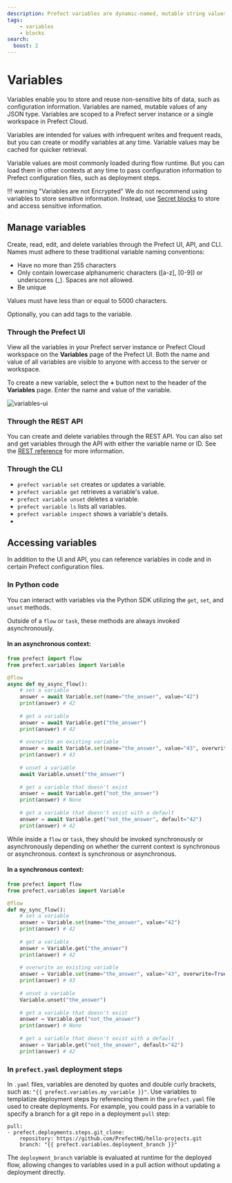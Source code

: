 ```yaml
---
description: Prefect variables are dynamic-named, mutable string values, much like environment variables.
tags:
    - variables
    - blocks
search:
  boost: 2
---
```


# Variables

Variables enable you to store and reuse non-sensitive bits of data, such as configuration information. Variables are named, mutable values of any JSON type. Variables are scoped to a Prefect server instance or a single workspace in Prefect Cloud.

Variables are intended for values with infrequent writes and frequent reads, but you can create or modify variables at any time. Variable values may be cached for quicker retrieval.

Variable values are most commonly loaded during flow runtime. But you can load them in other contexts at any time to pass configuration information to Prefect configuration files, such as deployment steps.

!!! warning "Variables are not Encrypted"
    We do not recommend using variables to store sensitive information. Instead, use [Secret blocks](https://docs.prefect.io/concepts/blocks/#prefect-built-in-blocks) to store and access sensitive information.

## Manage variables

Create, read, edit, and delete variables through the Prefect UI, API, and CLI. Names must adhere to these traditional variable naming conventions:

- Have no more than 255 characters
- Only contain lowercase alphanumeric characters ([a-z], [0-9]) or underscores (_). Spaces are not allowed.
- Be unique

Values must have less than or equal to 5000 characters.

Optionally, you can add tags to the variable.

### Through the Prefect UI

View all the variables in your Prefect server instance or Prefect Cloud workspace on the **Variables** page of the Prefect UI. Both the name and value of all variables are visible to anyone with access to the server or workspace.

To create a new variable, select the **+** button next to the header of the **Variables** page. Enter the name and value of the variable.

![variables-ui](/img/ui/variables-ui.png)

### Through the REST API

You can create and delete variables through the REST API. You can also set and get variables through the API with either the variable name or ID. See the [REST reference](https://app.prefect.cloud/api/docs#tag/Variables) for more information.

### Through the CLI

- `prefect variable set` creates or updates a variable.
- `prefect variable get` retrieves a variable's value.
- `prefect variable unset` deletes a variable.
- `prefect variable ls` lists all variables.
- `prefect variable inspect` shows a variable's details.
- 
## Accessing variables

In addition to the UI and API, you can reference variables in code and in certain Prefect configuration files.

### In Python code

You can interact with variables via the Python SDK utilizing the `get`, `set`, and `unset` methods. 

Outside of a `flow` or `task`, these methods are always invoked asynchronously.

#### In an asynchronous context:
```python
from prefect import flow
from prefect.variables import Variable

@flow
async def my_async_flow():
    # set a variable
    answer = await Variable.set(name="the_answer", value="42")
    print(answer) # 42
    
    # get a variable
    answer = await Variable.get("the_answer")
    print(answer) # 42
    
    # overwrite an existing variable
    answer = await Variable.set(name="the_answer", value="43", overwrite=True)
    print(answer) # 43
    
    # unset a variable
    await Variable.unset("the_answer")
    
    # get a variable that doesn't exist
    answer = await Variable.get("not_the_answer")
    print(answer) # None
    
    # get a variable that doesn't exist with a default
    answer = await Variable.get("not_the_answer", default="42")
    print(answer) # 42
```

While inside a `flow` or `task`, they should be invoked synchronously or asynchronously depending on whether the current context is synchronous or asynchronous.
context is synchronous or asynchronous.
#### In a synchronous context:
```python
from prefect import flow
from prefect.variables import Variable

@flow
def my_sync_flow():
    # set a variable
    answer = Variable.set(name="the_answer", value="42")
    print(answer) # 42
    
    # get a variable
    answer = Variable.get("the_answer")
    print(answer) # 42
    
    # overwrite an existing variable
    answer = Variable.set(name="the_answer", value="43", overwrite=True)
    print(answer) # 43
    
    # unset a variable
    Variable.unset("the_answer")
    
    # get a variable that doesn't exist
    answer = Variable.get("not_the_answer")
    print(answer) # None
    
    # get a variable that doesn't exist with a default
    answer = Variable.get("not_the_answer", default="42")
    print(answer) # 42
```


### In `prefect.yaml` deployment steps

In `.yaml` files, variables are denoted by quotes and double curly brackets, such as: `"{{ prefect.variables.my_variable }}"`. Use variables to templatize deployment steps by referencing them in the `prefect.yaml` file used to create deployments. For example, you could pass in a variable to specify a branch for a git repo in a deployment `pull` step:

```
pull:
- prefect.deployments.steps.git_clone:
    repository: https://github.com/PrefectHQ/hello-projects.git
    branch: "{{ prefect.variables.deployment_branch }}"
```

The `deployment_branch` variable is evaluated at runtime for the deployed flow, allowing changes to variables used in a pull action without updating a deployment directly.
